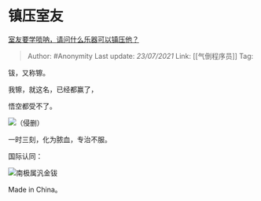 # 镇压室友
[室友要学唢呐，请问什么乐器可以镇压他？](https://www.zhihu.com/question/361987068/answer/1262534026)

> Author: #Anonymity
> Last update: *23/07/2021*
> Link: [[气倒程序员]]
> Tag:

钹，又称镲。

我镲，就这名，已经都赢了，

悟空都受不了。

![](https://pic4.zhimg.com/50/v2-f83206ab4cdfe83568c567b8cb2108ce_hd.jpg?source=1940ef5c)（侵删）

一时三刻，化为脓血，专治不服。

国际认同：

![](https://pic2.zhimg.com/50/v2-72fe67fdc648bc162d062afc599bd53b_hd.jpg?source=1940ef5c)南极属汎金钹

Made in China。
